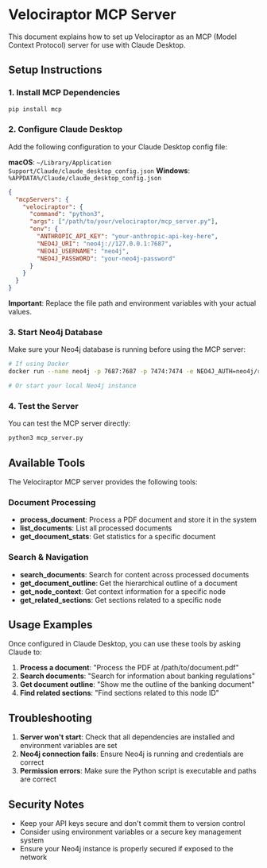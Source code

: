 # Velociraptor MCP Server

This document explains how to set up Velociraptor as an MCP (Model Context Protocol) server for use with Claude Desktop.

## Setup Instructions

### 1. Install MCP Dependencies

```bash
pip install mcp
```

### 2. Configure Claude Desktop

Add the following configuration to your Claude Desktop config file:

**macOS**: `~/Library/Application Support/Claude/claude_desktop_config.json`
**Windows**: `%APPDATA%/Claude/claude_desktop_config.json`

```json
{
  "mcpServers": {
    "velociraptor": {
      "command": "python3",
      "args": ["/path/to/your/velociraptor/mcp_server.py"],
      "env": {
        "ANTHROPIC_API_KEY": "your-anthropic-api-key-here",
        "NEO4J_URI": "neo4j://127.0.0.1:7687",
        "NEO4J_USERNAME": "neo4j",
        "NEO4J_PASSWORD": "your-neo4j-password"
      }
    }
  }
}
```

**Important**: Replace the file path and environment variables with your actual values.

### 3. Start Neo4j Database

Make sure your Neo4j database is running before using the MCP server:

```bash
# If using Docker
docker run --name neo4j -p 7687:7687 -p 7474:7474 -e NEO4J_AUTH=neo4j/raptor01 neo4j:latest

# Or start your local Neo4j instance
```

### 4. Test the Server

You can test the MCP server directly:

```bash
python3 mcp_server.py
```

## Available Tools

The Velociraptor MCP server provides the following tools:

### Document Processing
- **process_document**: Process a PDF document and store it in the system
- **list_documents**: List all processed documents
- **get_document_stats**: Get statistics for a specific document

### Search & Navigation
- **search_documents**: Search for content across processed documents
- **get_document_outline**: Get the hierarchical outline of a document
- **get_node_context**: Get context information for a specific node
- **get_related_sections**: Get sections related to a specific node

## Usage Examples

Once configured in Claude Desktop, you can use these tools by asking Claude to:

1. **Process a document**: "Process the PDF at /path/to/document.pdf"
2. **Search documents**: "Search for information about banking regulations"
3. **Get document outline**: "Show me the outline of the banking document"
4. **Find related sections**: "Find sections related to this node ID"

## Troubleshooting

1. **Server won't start**: Check that all dependencies are installed and environment variables are set
2. **Neo4j connection fails**: Ensure Neo4j is running and credentials are correct
3. **Permission errors**: Make sure the Python script is executable and paths are correct

## Security Notes

- Keep your API keys secure and don't commit them to version control
- Consider using environment variables or a secure key management system
- Ensure your Neo4j instance is properly secured if exposed to the network